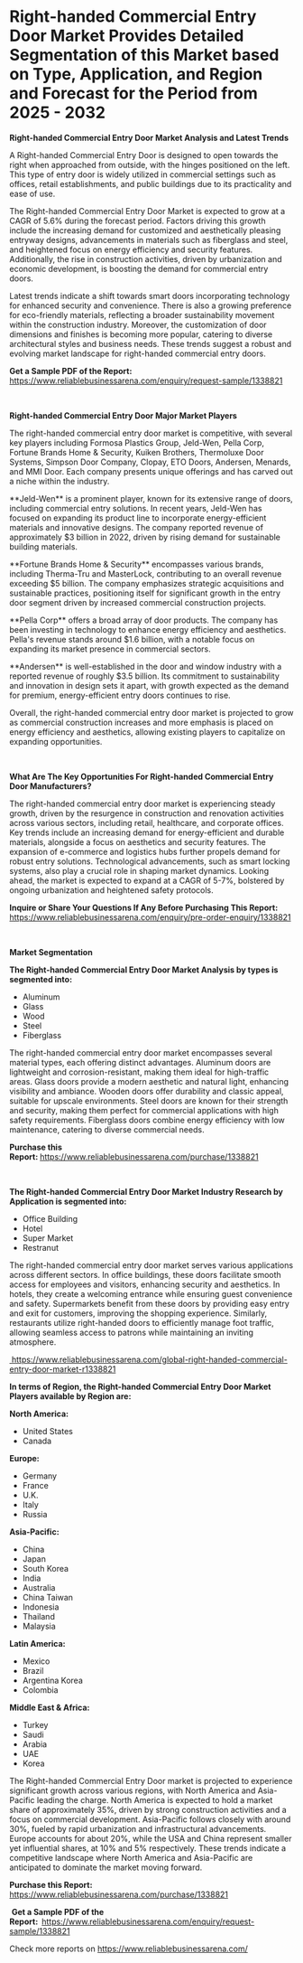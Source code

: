 <p><h1>Right-handed Commercial Entry Door Market Provides Detailed Segmentation of this Market based on Type, Application, and Region and Forecast for the Period from 2025 - 2032</h1></p><p><strong>Right-handed Commercial Entry Door Market Analysis and Latest Trends</strong></p>
<p><p>A Right-handed Commercial Entry Door is designed to open towards the right when approached from outside, with the hinges positioned on the left. This type of entry door is widely utilized in commercial settings such as offices, retail establishments, and public buildings due to its practicality and ease of use. </p><p>The Right-handed Commercial Entry Door Market is expected to grow at a CAGR of 5.6% during the forecast period. Factors driving this growth include the increasing demand for customized and aesthetically pleasing entryway designs, advancements in materials such as fiberglass and steel, and heightened focus on energy efficiency and security features. Additionally, the rise in construction activities, driven by urbanization and economic development, is boosting the demand for commercial entry doors. </p><p>Latest trends indicate a shift towards smart doors incorporating technology for enhanced security and convenience. There is also a growing preference for eco-friendly materials, reflecting a broader sustainability movement within the construction industry. Moreover, the customization of door dimensions and finishes is becoming more popular, catering to diverse architectural styles and business needs. These trends suggest a robust and evolving market landscape for right-handed commercial entry doors.</p></p>
<p><strong>Get a Sample PDF of the Report:&nbsp;</strong> <a href="https://www.reliablebusinessarena.com/enquiry/request-sample/1338821?utm_campaign=1941&utm_medium=2&utm_source=Github&utm_content=ia&utm_term=08012025&utm_id=right-handed-commercial-entry-door">https://www.reliablebusinessarena.com/enquiry/request-sample/1338821</a></p>
<p>&nbsp;</p>
<p><strong>Right-handed Commercial Entry Door Major Market Players</strong></p>
<p><p>The right-handed commercial entry door market is competitive, with several key players including Formosa Plastics Group, Jeld-Wen, Pella Corp, Fortune Brands Home & Security, Kuiken Brothers, Thermoluxe Door Systems, Simpson Door Company, Clopay, ETO Doors, Andersen, Menards, and MMI Door. Each company presents unique offerings and has carved out a niche within the industry.</p><p>**Jeld-Wen** is a prominent player, known for its extensive range of doors, including commercial entry solutions. In recent years, Jeld-Wen has focused on expanding its product line to incorporate energy-efficient materials and innovative designs. The company reported revenue of approximately $3 billion in 2022, driven by rising demand for sustainable building materials.</p><p>**Fortune Brands Home & Security** encompasses various brands, including Therma-Tru and MasterLock, contributing to an overall revenue exceeding $5 billion. The company emphasizes strategic acquisitions and sustainable practices, positioning itself for significant growth in the entry door segment driven by increased commercial construction projects.</p><p>**Pella Corp** offers a broad array of door products. The company has been investing in technology to enhance energy efficiency and aesthetics. Pella's revenue stands around $1.6 billion, with a notable focus on expanding its market presence in commercial sectors.</p><p>**Andersen** is well-established in the door and window industry with a reported revenue of roughly $3.5 billion. Its commitment to sustainability and innovation in design sets it apart, with growth expected as the demand for premium, energy-efficient entry doors continues to rise.</p><p>Overall, the right-handed commercial entry door market is projected to grow as commercial construction increases and more emphasis is placed on energy efficiency and aesthetics, allowing existing players to capitalize on expanding opportunities.</p></p>
<p>&nbsp;</p>
<p><strong>What Are The Key Opportunities For Right-handed Commercial Entry Door Manufacturers?</strong></p>
<p><p>The right-handed commercial entry door market is experiencing steady growth, driven by the resurgence in construction and renovation activities across various sectors, including retail, healthcare, and corporate offices. Key trends include an increasing demand for energy-efficient and durable materials, alongside a focus on aesthetics and security features. The expansion of e-commerce and logistics hubs further propels demand for robust entry solutions. Technological advancements, such as smart locking systems, also play a crucial role in shaping market dynamics. Looking ahead, the market is expected to expand at a CAGR of 5-7%, bolstered by ongoing urbanization and heightened safety protocols.</p></p>
<p><strong>Inquire or Share Your Questions If Any Before Purchasing This Report:</strong> <a href="https://www.reliablebusinessarena.com/enquiry/pre-order-enquiry/1338821?utm_campaign=1941&utm_medium=2&utm_source=Github&utm_content=ia&utm_term=08012025&utm_id=right-handed-commercial-entry-door">https://www.reliablebusinessarena.com/enquiry/pre-order-enquiry/1338821</a></p>
<p>&nbsp;</p>
<p><strong>Market Segmentation</strong></p>
<p><strong>The Right-handed Commercial Entry Door Market Analysis by types is segmented into:</strong></p>
<p><ul><li>Aluminum</li><li>Glass</li><li>Wood</li><li>Steel</li><li>Fiberglass</li></ul></p>
<p><p>The right-handed commercial entry door market encompasses several material types, each offering distinct advantages. Aluminum doors are lightweight and corrosion-resistant, making them ideal for high-traffic areas. Glass doors provide a modern aesthetic and natural light, enhancing visibility and ambiance. Wooden doors offer durability and classic appeal, suitable for upscale environments. Steel doors are known for their strength and security, making them perfect for commercial applications with high safety requirements. Fiberglass doors combine energy efficiency with low maintenance, catering to diverse commercial needs.</p></p>
<p><strong>Purchase this Report:&nbsp;</strong><a href="https://www.reliablebusinessarena.com/purchase/1338821?utm_campaign=1941&utm_medium=2&utm_source=Github&utm_content=ia&utm_term=08012025&utm_id=right-handed-commercial-entry-door">https://www.reliablebusinessarena.com/purchase/1338821</a></p>
<p>&nbsp;</p>
<p><strong>The Right-handed Commercial Entry Door Market Industry Research by Application is segmented into:</strong></p>
<p><ul><li>Office Building</li><li>Hotel</li><li>Super Market</li><li>Restranut</li></ul></p>
<p><p>The right-handed commercial entry door market serves various applications across different sectors. In office buildings, these doors facilitate smooth access for employees and visitors, enhancing security and aesthetics. In hotels, they create a welcoming entrance while ensuring guest convenience and safety. Supermarkets benefit from these doors by providing easy entry and exit for customers, improving the shopping experience. Similarly, restaurants utilize right-handed doors to efficiently manage foot traffic, allowing seamless access to patrons while maintaining an inviting atmosphere.</p></p>
<p><a href="https://www.reliablebusinessarena.com/global-right-handed-commercial-entry-door-market-r1338821?utm_campaign=1941&utm_medium=2&utm_source=Github&utm_content=ia&utm_term=08012025&utm_id=right-handed-commercial-entry-door">&nbsp;https://www.reliablebusinessarena.com/global-right-handed-commercial-entry-door-market-r1338821</a></p>
<p><strong>In terms of Region, the Right-handed Commercial Entry Door Market Players available by Region are:</strong></p>
<p>
    <p> <strong> North America: </strong>
        <ul>
            <li>United States</li>
            <li>Canada</li>
        </ul>
        </p> 
    <p> <strong> Europe: </strong>
        <ul>
            <li>Germany</li>
            <li>France</li>
            <li>U.K.</li>
            <li>Italy</li>
            <li>Russia</li>
        </ul>
        </p> 
    <p> <strong> Asia-Pacific: </strong>
        <ul>
            <li>China</li>
            <li>Japan</li>
            <li>South Korea</li>
            <li>India</li>
            <li>Australia</li>
            <li>China Taiwan</li>
            <li>Indonesia</li>
            <li>Thailand</li>
            <li>Malaysia</li>
        </ul>
        </p> 
    <p> <strong> Latin America: </strong>
        <ul>
            <li>Mexico</li>
            <li>Brazil</li>
            <li>Argentina Korea</li>
            <li>Colombia</li>
        </ul>
        </p> 
    <p> <strong> Middle East & Africa: </strong>
        <ul>
            <li>Turkey</li>
            <li>Saudi</li>
            <li>Arabia</li>
            <li>UAE</li>
            <li>Korea</li>
        </ul>
    </p>
    </p>
<p><p>The Right-handed Commercial Entry Door market is projected to experience significant growth across various regions, with North America and Asia-Pacific leading the charge. North America is expected to hold a market share of approximately 35%, driven by strong construction activities and a focus on commercial development. Asia-Pacific follows closely with around 30%, fueled by rapid urbanization and infrastructural advancements. Europe accounts for about 20%, while the USA and China represent smaller yet influential shares, at 10% and 5% respectively. These trends indicate a competitive landscape where North America and Asia-Pacific are anticipated to dominate the market moving forward.</p></p>
<p><strong>Purchase this Report: </strong><a href="https://www.reliablebusinessarena.com/purchase/1338821?utm_campaign=1941&utm_medium=2&utm_source=Github&utm_content=ia&utm_term=08012025&utm_id=right-handed-commercial-entry-door">https://www.reliablebusinessarena.com/purchase/1338821</a></p>
<p>&nbsp;<strong>Get a Sample PDF of the Report:&nbsp;&nbsp;</strong><a href="https://www.reliablebusinessarena.com/enquiry/request-sample/1338821?utm_campaign=1941&utm_medium=2&utm_source=Github&utm_content=ia&utm_term=08012025&utm_id=right-handed-commercial-entry-door">https://www.reliablebusinessarena.com/enquiry/request-sample/1338821</a></p>
<p><strong></strong></p>
<p>Check more reports on <a href="https://www.reliablebusinessarena.com/?utm_campaign=1941&utm_medium=2&utm_source=Github&utm_content=ia&utm_term=08012025&utm_id=right-handed-commercial-entry-door">https://www.reliablebusinessarena.com/</a></p>